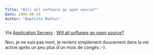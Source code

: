 ```yaml
---
Title: "Will all software go open source?"
Date: 2006-08-29
Author: "Baptiste Mathus"
---
```




Via [Application
Servers](http://application-servers.com/stories.do?reqCode=wholeStory&sid=2006-07-28-11:44:25) :
[Will all software go open
source?](http://news.com.com/2061-10795_3-6098863.html "CNET News.com")

Non, je ne suis pas mort, je reviens simplement doucement dans la vie
active après un peu plus d'un mois de congés :-).


